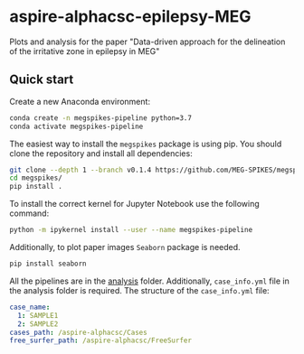 # aspire-alphacsc-epilepsy-MEG
Plots and analysis for the paper "Data-driven approach for the delineation of the irritative zone in epilepsy in MEG"

## Quick start

Create a new Anaconda environment:

```bash
conda create -n megspikes-pipeline python=3.7
conda activate megspikes-pipeline
```

The easiest way to install the `megspikes` package is using pip. You should clone the repository and install all dependencies:

```bash
git clone --depth 1 --branch v0.1.4 https://github.com/MEG-SPIKES/megspikes.git
cd megspikes/
pip install .
```

To install the correct kernel for Jupyter Notebook use the following command:

```bash
python -m ipykernel install --user --name megspikes-pipeline
```

Additionally, to plot paper images `Seaborn` package is needed.

```bash
pip install seaborn
```

All the pipelines are in the [analysis](analysis) folder. Additionally, `case_info.yml` file in the analysis folder is required. The structure of the `case_info.yml` file:

```yaml
case_name:
  1: SAMPLE1
  2: SAMPLE2
cases_path: /aspire-alphacsc/Cases
free_surfer_path: /aspire-alphacsc/FreeSurfer

```
